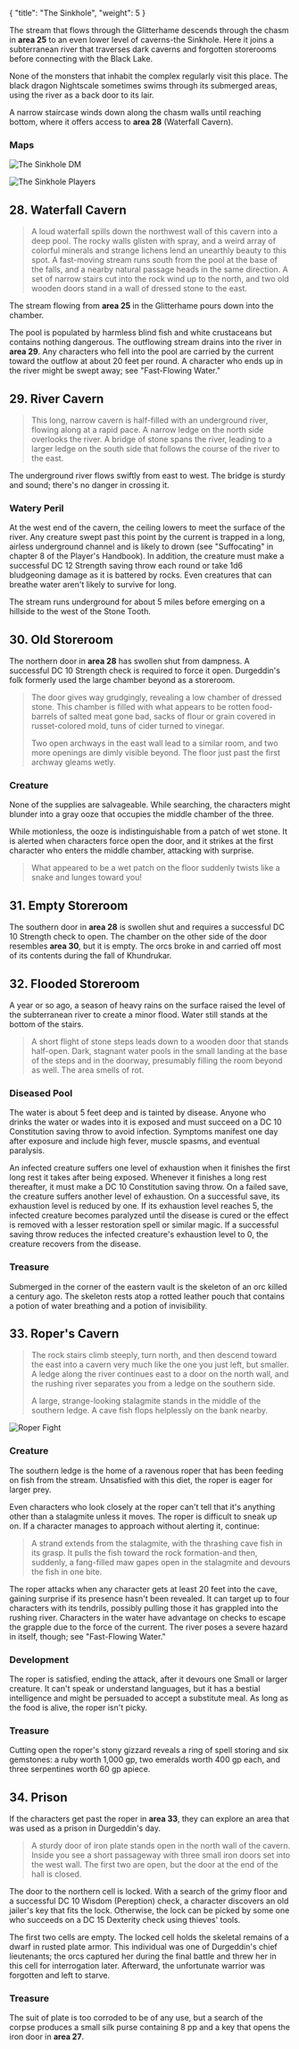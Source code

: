 {
  "title": "The Sinkhole",
  "weight": 5
}

The stream that flows through the Glitterhame descends through the chasm in **area 25** to an even lower level of caverns-the Sinkhole. Here it joins a subterranean river that traverses dark caverns and forgotten storerooms before connecting with the Black Lake.

None of the monsters that inhabit the complex regularly visit this place. The black dragon Nightscale sometimes swims through its submerged areas, using the river as a back door to its lair.

A narrow staircase winds down along the chasm walls until reaching bottom, where it offers access to **area 28** (Waterfall Cavern).

### Maps

![The Sinkhole DM](adventure/TftYP/TFoFThe-Sinkhole-DM.jpg)

![The Sinkhole Players](adventure/TftYP/TFoFThe-Sinkhole-Players.jpg)

## 28. Waterfall Cavern

> A loud waterfall spills down the northwest wall of this cavern into a deep pool. The rocky walls glisten with spray, and a weird array of colorful minerals and strange lichens lend an unearthly beauty to this spot. A fast-moving stream runs south from the pool at the base of the falls, and a nearby natural passage heads in the same direction. A set of narrow stairs cut into the rock wind up to the north, and two old wooden doors stand in a wall of dressed stone to the east.

The stream flowing from **area 25** in the Glitterhame pours down into the chamber.

The pool is populated by harmless blind fish and white crustaceans but contains nothing dangerous. The outflowing stream drains into the river in **area 29**. Any characters who fell into the pool are carried by the current toward the outflow at about 20 feet per round. A character who ends up in the river might be swept away; see "Fast-Flowing Water."

## 29. River Cavern

> This long, narrow cavern is half-filled with an underground river, flowing along at a rapid pace. A narrow ledge on the north side overlooks the river. A bridge of stone spans the river, leading to a larger ledge on the south side that follows the course of the river to the east.

The underground river flows swiftly from east to west. The bridge is sturdy and sound; there's no danger in crossing it.

### Watery Peril

At the west end of the cavern, the ceiling lowers to meet the surface of the river. Any creature swept past this point by the current is trapped in a long, airless underground channel and is likely to drown (see "Suffocating" in chapter 8 of the Player's Handbook). In addition, the creature must make a successful DC 12 Strength saving throw each round or take 1d6 bludgeoning damage as it is battered by rocks. Even creatures that can breathe water aren't likely to survive for long.

The stream runs underground for about 5 miles before emerging on a hillside to the west of the Stone Tooth.

## 30. Old Storeroom

The northern door in **area 28** has swollen shut from dampness. A successful DC 10 Strength check is required to force it open. Durgeddin's folk formerly used the large chamber beyond as a storeroom.

> The door gives way grudgingly, revealing a low chamber of dressed stone. This chamber is filled with what appears to be rotten food-barrels of salted meat gone bad, sacks of flour or grain covered in russet-colored mold, tuns of cider turned to vinegar.
> 
> Two open archways in the east wall lead to a similar room, and two more openings are dimly visible beyond. The floor just past the first archway gleams wetly.

### Creature

None of the supplies are salvageable. While searching, the characters might blunder into a gray ooze that occupies the middle chamber of the three.

While motionless, the ooze is indistinguishable from a patch of wet stone. It is alerted when characters force open the door, and it strikes at the first character who enters the middle chamber, attacking with surprise.

> What appeared to be a wet patch on the floor suddenly twists like a snake and lunges toward you!

## 31. Empty Storeroom

The southern door in **area 28** is swollen shut and requires a successful DC 10 Strength check to open. The chamber on the other side of the door resembles **area 30**, but it is empty. The orcs broke in and carried off most of its contents during the fall of Khundrukar.

## 32. Flooded Storeroom

A year or so ago, a season of heavy rains on the surface raised the level of the subterranean river to create a minor flood. Water still stands at the bottom of the stairs.

> A short flight of stone steps leads down to a wooden door that stands half-open. Dark, stagnant water pools in the small landing at the base of the steps and in the doorway, presumably filling the room beyond as well. The area smells of rot.

### Diseased Pool

The water is about 5 feet deep and is tainted by disease. Anyone who drinks the water or wades into it is exposed and must succeed on a DC 10 Constitution saving throw to avoid infection. Symptoms manifest one day after exposure and include high fever, muscle spasms, and eventual paralysis.

An infected creature suffers one level of <wc-fetch type="condition">exhaustion</wc-fetch> when it finishes the first long rest it takes after being exposed. Whenever it finishes a long rest thereafter, it must make a DC 10 Constitution saving throw. On a failed save, the creature suffers another level of <wc-fetch type="condition">exhaustion</wc-fetch>. On a successful save, its <wc-fetch type="condition">exhaustion</wc-fetch> level is reduced by one. If its <wc-fetch type="condition">exhaustion</wc-fetch> level reaches 5, the infected creature becomes paralyzed until the disease is cured or the effect is removed with a <wc-fetch type="spell">lesser restoration</wc-fetch> spell or similar magic. If a successful saving throw reduces the infected creature's <wc-fetch type="condition">exhaustion</wc-fetch> level to 0, the creature recovers from the disease.

### Treasure

Submerged in the corner of the eastern vault is the skeleton of an orc killed a century ago. The skeleton rests atop a rotted leather pouch that contains a <wc-fetch type="item">potion of water breathing</wc-fetch> and a <wc-fetch type="item">potion of invisibility</wc-fetch>.

## 33. Roper's Cavern

> The rock stairs climb steeply, turn north, and then descend toward the east into a cavern very much like the one you just left, but smaller. A ledge along the river continues east to a door on the north wall, and the rushing river separates you from a ledge on the southern side.
> 
> A large, strange-looking stalagmite stands in the middle of the southern ledge. A cave fish flops helplessly on the bank nearby.

![Roper Fight](adventure/TftYP/TFoFRoper-Fight.jpg)

### Creature

The southern ledge is the home of a ravenous roper that has been feeding on fish from the stream. Unsatisfied with this diet, the roper is eager for larger prey.

Even characters who look closely at the roper can't tell that it's anything other than a stalagmite unless it moves. The roper is difficult to sneak up on. If a character manages to approach without alerting it, continue:

> A strand extends from the stalagmite, with the thrashing cave fish in its grasp. It pulls the fish toward the rock formation-and then, suddenly, a fang-filled maw gapes open in the stalagmite and devours the fish in one bite.

The roper attacks when any character gets at least 20 feet into the cave, gaining surprise if its presence hasn't been revealed. It can target up to four characters with its tendrils, possibly pulling those it has grappled into the rushing river. Characters in the water have advantage on checks to escape the grapple due to the force of the current. The river poses a severe hazard in itself, though; see "Fast-Flowing Water."

### Development

The roper is satisfied, ending the attack, after it devours one Small or larger creature. It can't speak or understand languages, but it has a bestial intelligence and might be persuaded to accept a substitute meal. As long as the food is alive, the roper isn't picky.

### Treasure

Cutting open the roper's stony gizzard reveals a <wc-fetch type="item">ring of spell storing</wc-fetch> and six gemstones: a ruby worth 1,000 gp, two emeralds worth 400 gp each, and three serpentines worth 60 gp apiece.

## 34. Prison

If the characters get past the roper in **area 33**, they can explore an area that was used as a prison in Durgeddin's day.

> A sturdy door of iron plate stands open in the north wall of the cavern. Inside you see a short passageway with three small iron doors set into the west wall. The first two are open, but the door at the end of the hall is closed.

The door to the northern cell is locked. With a search of the grimy floor and a successful DC 10 Wisdom (Pereption) check, a character discovers an old jailer's key that fits the lock. Otherwise, the lock can be picked by some one who succeeds on a DC 15 Dexterity check using thieves' tools.

The first two cells are empty. The locked cell holds the skeletal remains of a dwarf in rusted plate armor. This individual was one of Durgeddin's chief lieutenants; the orcs captured her during the final battle and threw her in this cell for interrogation later. Afterward, the unfortunate warrior was forgotten and left to starve.

### Treasure

The suit of plate is too corroded to be of any use, but a search of the corpse produces a small silk purse containing 8 pp and a key that opens the iron door in **area 27**.
